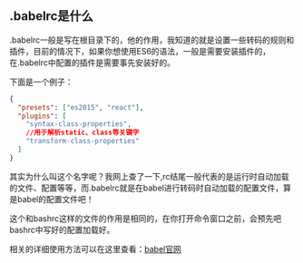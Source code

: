 ## .babelrc是什么

.babelrc一般是写在根目录下的，他的作用，我知道的就是设置一些转码的规则和插件，目前的情况下，如果你想使用ES6的语法，一般是需要安装插件的，在.babelrc中配置的插件是需要事先安装好的。

下面是一个例子：

````json
{
  "presets": ["es2015", "react"],
  "plugins": [
    "syntax-class-properties",
    //用于解析static、class等关键字
    "transform-class-properties"
  ]
}
````

其实为什么叫这个名字呢？我网上查了一下,rc结尾一般代表的是运行时自动加载的文件、配置等等，而.babelrc就是在babel进行转码时自动加载的配置文件，算是babel的配置文件吧！

这个和bashrc这样的文件的作用是相同的，在你打开命令窗口之前，会预先吧bashrc中写好的配置加载好。

相关的详细使用方法可以在这里查看：[babel官网](http://babeljs.cn/docs/usage/babelrc/)


